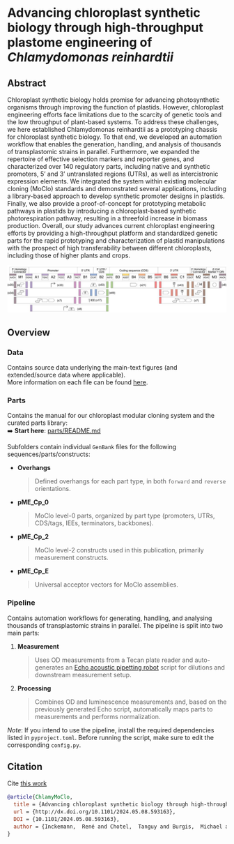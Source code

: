 # Advancing chloroplast synthetic biology through high-throughput plastome engineering of *Chlamydomonas reinhardtii*

## Abstract
Chloroplast synthetic biology holds promise for advancing photosynthetic organisms through improving the function of plastids. However, chloroplast engineering efforts face limitations due to the scarcity of genetic tools and the low throughput of plant-based systems. To address these challenges, we here established Chlamydomonas reinhardtii as a prototyping chassis for chloroplast synthetic biology. To that end, we developed an automation workflow that enables the generation, handling, and analysis of thousands of transplastomic strains in parallel. Furthermore, we expanded the repertoire of effective selection markers and reporter genes, and characterized over 140 regulatory parts, including native and synthetic promoters, 5’ and 3’ untranslated regions (UTRs), as well as intercistronic expression elements. We integrated the system within existing molecular cloning (MoClo) standards and demonstrated several applications, including a library-based approach to develop synthetic promoter designs in plastids. Finally, we also provide a proof-of-concept for prototyping metabolic pathways in plastids by introducing a chloroplast-based synthetic photorespiration pathway, resulting in a threefold increase in biomass production. Overall, our study advances current chloroplast engineering efforts by providing a high-throughput platform and standardized genetic parts for the rapid prototyping and characterization of plastid manipulations with the prospect of high transferability between different chloroplasts, including those of higher plants and crops.   

![MoClo Overview](images/parts/pME_Cp_0/moclo_overview.png)

## Overview

### Data
Contains source data underlying the main-text figures (and extended/source data where applicable).  
More information on each file can be found [here](https://github.com/ChlamyMarburg/ChloroplastTools/blob/main/data/README.md).

### Parts
Contains the manual for our chloroplast modular cloning system and the curated parts library:  
➡️ **Start here**: [parts/README.md](https://github.com/ChlamyMarburg/ChloroplastTools/blob/main/parts/README.md)

Subfolders contain individual `GenBank` files for the following sequences/parts/constructs:
- **Overhangs**  
  > Defined overhangs for each part type, in both `forward` and `reverse` orientations.
- **pME_Cp_0**  
  > MoClo level-0 parts, organized by part type (promoters, UTRs, CDS/tags, IEEs, terminators, backbones).
- **pME_Cp_2**  
  > MoClo level-2 constructs used in this publication, primarily measurement constructs.
- **pME_Cp_E**  
  > Universal acceptor vectors for MoClo assemblies.

### Pipeline
Contains automation workflows for generating, handling, and analysing thousands of transplastomic strains in parallel. The pipeline is split into two main parts:
1. **Measurement**  
   > Uses OD measurements from a Tecan plate reader and auto-generates an [Echo acoustic pipetting robot](https://www.beckman.de/liquid-handlers/echo-525) script for dilutions and downstream measurement setup.
2. **Processing**  
   > Combines OD and luminescence measurements and, based on the previously generated Echo script, automatically maps parts to measurements and performs normalization.

*Note*: If you intend to use the pipeline, install the required dependencies listed in `pyproject.toml`. Before running the script, make sure to edit the corresponding `config.py`.

## Citation
Cite [this work](https://doi.org/10.1101/2024.05.08.593163)
```bibtex
@article{ChlamyMoClo,
  title = {Advancing chloroplast synthetic biology through high-throughput plastome engineering of Chlamydomonas reinhardtii},
  url = {http://dx.doi.org/10.1101/2024.05.08.593163},
  DOI = {10.1101/2024.05.08.593163},
  author = {Inckemann,  René and Chotel,  Tanguy and Burgis,  Michael and Brinkmann,  Cedric K. and Andreas,  Laura and Baumann,  Jessica and Sharma,  Priyati and Klose,  Melanie and Barrett,  James and Ries,  Fabian and Paczia,  Nicole and Glatter,  Timo and Willmund,  Felix and Mackinder,  Luke C. M. and Erb,  Tobias J.},
}
```


